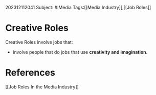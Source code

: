 202312112041
Subject: #iMedia
Tags:[[Media Industry]],[[Job Roles]]

# Creative  Roles

Creative  Roles involve jobs that:

- involve people that do jobs that use **creativity and imagination.**

# **References**

[[Job Roles In the Media Industry]]
